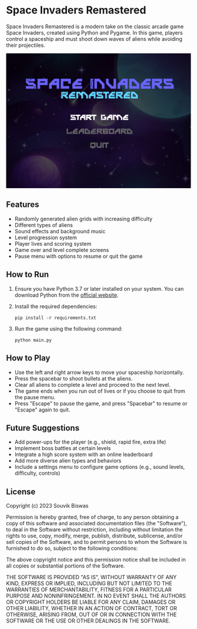 # Space Invaders Remastered

Space Invaders Remastered is a modern take on the classic arcade game Space Invaders, created using Python and Pygame. In this game, players control a spaceship and must shoot down waves of aliens while avoiding their projectiles.

![Game Screenshot](assets/screenshots/game_screenshot.png)

## Features

- Randomly generated alien grids with increasing difficulty
- Different types of aliens
- Sound effects and background music
- Level progression system
- Player lives and scoring system
- Game over and level complete screens
- Pause menu with options to resume or quit the game

## How to Run

1. Ensure you have Python 3.7 or later installed on your system. You can download Python from the [official website](https://www.python.org/downloads/).

2. Install the required dependencies:
    ```
    pip install -r requirements.txt
    ```

3. Run the game using the following command:
    ```
    python main.py
    ```

## How to Play

- Use the left and right arrow keys to move your spaceship horizontally.
- Press the spacebar to shoot bullets at the aliens.
- Clear all aliens to complete a level and proceed to the next level.
- The game ends when you run out of lives or if you choose to quit from the pause menu.
- Press "Escape" to pause the game, and press "Spacebar" to resume or "Escape" again to quit.

## Future Suggestions

- Add power-ups for the player (e.g., shield, rapid fire, extra life)
- Implement boss battles at certain levels
- Integrate a high score system with an online leaderboard
- Add more diverse alien types and behaviors
- Include a settings menu to configure game options (e.g., sound levels, difficulty, controls)


## License

Copyright (c) 2023 Souvik Biswas

Permission is hereby granted, free of charge, to any person obtaining a copy
of this software and associated documentation files (the "Software"), to deal
in the Software without restriction, including without limitation the rights
to use, copy, modify, merge, publish, distribute, sublicense, and/or sell
copies of the Software, and to permit persons to whom the Software is
furnished to do so, subject to the following conditions:

The above copyright notice and this permission notice shall be included in all
copies or substantial portions of the Software.

THE SOFTWARE IS PROVIDED "AS IS", WITHOUT WARRANTY OF ANY KIND, EXPRESS OR
IMPLIED, INCLUDING BUT NOT LIMITED TO THE WARRANTIES OF MERCHANTABILITY,
FITNESS FOR A PARTICULAR PURPOSE AND NONINFRINGEMENT. IN NO EVENT SHALL THE
AUTHORS OR COPYRIGHT HOLDERS BE LIABLE FOR ANY CLAIM, DAMAGES OR OTHER
LIABILITY, WHETHER IN AN ACTION OF CONTRACT, TORT OR OTHERWISE, ARISING FROM,
OUT OF OR IN CONNECTION WITH THE SOFTWARE OR THE USE OR OTHER DEALINGS IN THE
SOFTWARE.
